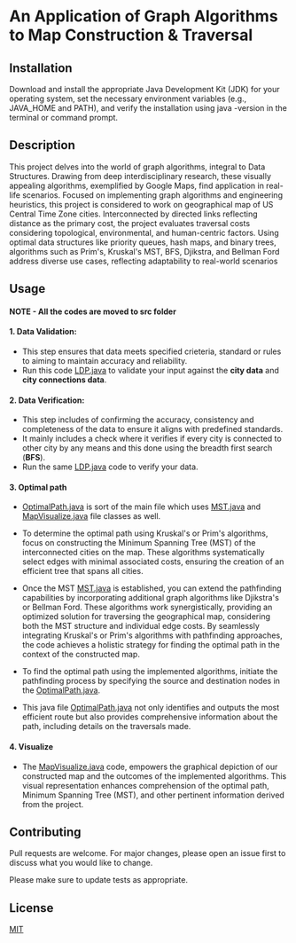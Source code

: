 # An Application of Graph Algorithms to Map Construction & Traversal

## Installation
Download and install the appropriate Java Development Kit (JDK) for your operating system, set the necessary environment variables (e.g., JAVA_HOME and PATH), and verify the installation using java -version in the terminal or command prompt.

## Description
This project delves into the world of graph algorithms, integral to Data Structures. Drawing from deep interdisciplinary research, these visually appealing algorithms, exemplified by Google Maps, find application in real-life scenarios. Focused on implementing graph algorithms and engineering heuristics, this project is considered to work on geographical map of US Central Time Zone cities. Interconnected by directed links reflecting distance as the primary cost, the project evaluates traversal costs considering topological, environmental, and human-centric factors. Using optimal data structures like priority queues, hash maps, and binary trees, algorithms such as Prim's, Kruskal's MST, BFS, Djikstra, and Bellman Ford address diverse use cases, reflecting adaptability to real-world scenarios

## Usage
#### NOTE - All the codes are moved to src folder
#### 1. Data Validation:
- This step ensures that data meets specified crieteria, standard or rules to aiming to maintain accuracy and reliability.
- Run this code [LDP.java](LDP.java) to validate your input against the **city data** and **city connections data**.

#### 2. Data Verification:
- This step includes of confirming the accuracy, consistency and completeness of the data to ensure it aligns with predefined standards.
- It mainly includes a check where it verifies if every city is connected to other city by any means and this done using the breadth first search (**BFS**).
- Run the same [LDP.java](LDP.java) code to verify your data.
     
#### 3. Optimal path
- [OptimalPath.java](OptimalPath.java) is sort of the main file which uses [MST.java](MST.java) and [MapVisualize.java](MapVisualize.java) file classes as well. 

- To determine the optimal path using Kruskal's or Prim's algorithms, focus on constructing the Minimum Spanning Tree (MST) of the interconnected cities on the map. These algorithms systematically select edges with minimal associated costs, ensuring the creation of an efficient tree that spans all cities.
- Once the MST [MST.java](MST.java) is established, you can extend the pathfinding capabilities by incorporating additional graph algorithms like Djikstra's or Bellman Ford. These algorithms work synergistically, providing an optimized solution for traversing the geographical map, considering both the MST structure and individual edge costs. By seamlessly integrating Kruskal's or Prim's algorithms with pathfinding approaches, the code achieves a holistic strategy for finding the optimal path in the context of the constructed map.
- To find the optimal path using the implemented algorithms, initiate the pathfinding process by specifying the source and destination nodes in the [OptimalPath.java](OptimalPath.java). 
- This java file [OptimalPath.java](OptimalPath.java) not only identifies and outputs the most efficient route but also provides comprehensive information about the path, including details on the traversals made.
#### 4. Visualize 
- The [MapVisualize.java](MapVisualize.java) code, empowers the graphical depiction of our constructed map and the outcomes of the implemented algorithms. This visual representation enhances comprehension of the optimal path, Minimum Spanning Tree (MST), and other pertinent information derived from the project.

## Contributing

Pull requests are welcome. For major changes, please open an issue first to discuss what you would like to change.

Please make sure to update tests as appropriate.

## License

[MIT](https://choosealicense.com/licenses/mit/)
